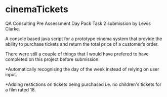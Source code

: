 # cinemaTickets
QA Consulting Pre Assessment Day Pack Task 2 submission by Lewis Clarke.

A console based java script for a prototype cinema system that provide the ability to purchase tickets and return the total
price of a customer’s order.

There were still a couple of things that I would have prefered to have completed on this project before submission:

*Automatically recognising the day of the week instead of relying on user input.

*Adding restictions on tickets being purchased i.e. no children's tickets for a film rated 18.
